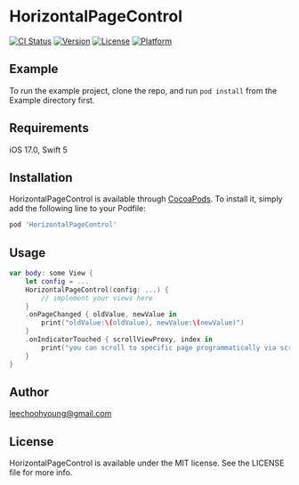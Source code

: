 # HorizontalPageControl

[![CI Status](https://img.shields.io/travis/4285647/HorizontalPageControl.svg?style=flat)](https://travis-ci.org/4285647/HorizontalPageControl)
[![Version](https://img.shields.io/cocoapods/v/HorizontalPageControl.svg?style=flat)](https://cocoapods.org/pods/HorizontalPageControl)
[![License](https://img.shields.io/cocoapods/l/HorizontalPageControl.svg?style=flat)](https://cocoapods.org/pods/HorizontalPageControl)
[![Platform](https://img.shields.io/cocoapods/p/HorizontalPageControl.svg?style=flat)](https://cocoapods.org/pods/HorizontalPageControl)

## Example

To run the example project, clone the repo, and run `pod install` from the Example directory first.

## Requirements

iOS 17.0, Swift 5

## Installation

HorizontalPageControl is available through [CocoaPods](https://cocoapods.org). To install
it, simply add the following line to your Podfile:

```ruby
pod 'HorizontalPageControl'
```

## Usage

```swift
var body: some View {
    let config = ...
    HorizontalPageControl(config: ...) {
        // implement your views here
    }
    .onPageChanged { oldValue, newValue in
        print("oldValue:\(oldValue), newValue:\(newValue)")
    }
    .onIndicatorTouched { scrollViewProxy, index in
        print("you can scroll to specific page programmatically via scrollViewProxy:\(scrollViewProxy), index:\(index)")
    }
}
```

## Author

leechoohyoung@gmail.com

## License

HorizontalPageControl is available under the MIT license. See the LICENSE file for more info.
